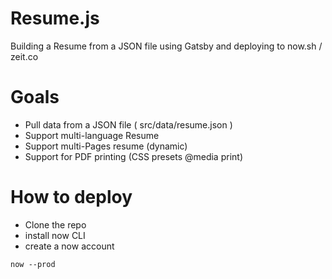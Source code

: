 # Resume.js

Building a Resume from a JSON file using Gatsby and deploying to now.sh / zeit.co

# Goals

 - Pull data from a JSON file ( src/data/resume.json )
 - Support multi-language Resume
 - Support multi-Pages resume (dynamic)
 - Support for PDF printing (CSS presets @media print)

# How to deploy

 - Clone the repo
 - install now CLI
 - create a now account

`
now --prod
`
